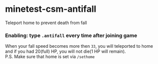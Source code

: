 # minetest-csm-antifall
Teleport home to prevent death from fall  
### Enabling: type `.antifall` every time after joining game
When your fall speed becomes more then `33`, you will teleported to home and if you had 20(full) HP, you will not die(1 HP will remain).  
P.S. Make sure that home is set via `/sethome`
